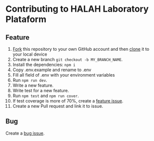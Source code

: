 # Contributing to HALAH Laboratory Plataform

## Feature

1. [Fork](https://help.github.com/articles/fork-a-repo/) this repository to your own GitHub account and then [clone](https://help.github.com/articles/.cloning-a-repository/) it to your local device
2. Create a new branch `git checkout -b MY_BRANCH_NAME`.
3. Install the dependencies: `npm i`
4. Copy .env.example and rename to .env
5. Fill all field of .env with your environment variables
6. Run `npm run dev`.
7. Write a new feature.
8. Write test for a new feature.
9. Run `npm test` and `npm run cover`.
10. If test coverage is more of 70%, create a [feature issue](https://github.com/hyfi06/platzi-master-end-game-backend/issues/new).
11. Create a new Pull request and link it to issue.

## Bug

Create a [bug issue](https://github.com/hyfi06/platzi-master-end-game-backend/issues/new).
